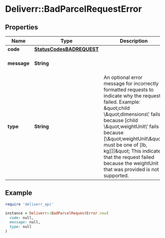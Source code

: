 # Deliverr::BadParcelRequestError

## Properties

| Name | Type | Description | Notes |
| ---- | ---- | ----------- | ----- |
| **code** | [**StatusCodesBADREQUEST**](StatusCodesBADREQUEST.md) |  |  |
| **message** | **String** |  | [default to &#39;Bad Request&#39;] |
| **type** | **String** | An optional error message for incorrectly formatted requests to indicate why the request failed. Example: \&quot;child \\\&quot;dimensions\\&#39; fails because [child \\\&quot;weightUnit\\&#39; fails because [\\\&quot;weightUnit\\\&quot; must be one of [lb, kg]]]\&quot; This indicates that the request failed because the weightUnit that was provided is not supported. | [optional] |

## Example

```ruby
require 'deliverr_api'

instance = Deliverr::BadParcelRequestError.new(
  code: null,
  message: null,
  type: null
)
```


